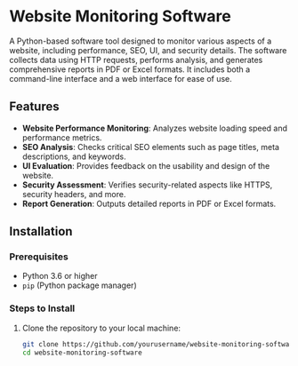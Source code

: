 # Website Monitoring Software

A Python-based software tool designed to monitor various aspects of a website, including performance, SEO, UI, and security details. The software collects data using HTTP requests, performs analysis, and generates comprehensive reports in PDF or Excel formats. It includes both a command-line interface and a web interface for ease of use.

## Features

- **Website Performance Monitoring**: Analyzes website loading speed and performance metrics.
- **SEO Analysis**: Checks critical SEO elements such as page titles, meta descriptions, and keywords.
- **UI Evaluation**: Provides feedback on the usability and design of the website.
- **Security Assessment**: Verifies security-related aspects like HTTPS, security headers, and more.
- **Report Generation**: Outputs detailed reports in PDF or Excel formats.

## Installation

### Prerequisites

- Python 3.6 or higher
- `pip` (Python package manager)

### Steps to Install

1. Clone the repository to your local machine:
   ```bash
   git clone https://github.com/yourusername/website-monitoring-software.git
   cd website-monitoring-software
